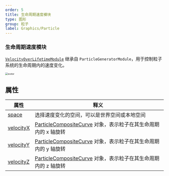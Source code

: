 ```yaml
---
order: 5
title: 生命周期速度模块
type: 图形
group: 粒子
label: Graphics/Particle
---
```


### 生命周期速度模块

[`VelocityOverLifetimeModule`](${api}core/VelocityOverLifetimeModule) 继承自 `ParticleGeneratorModule`，用于控制粒子系统的生命周期内的速度变化。

<img src="https://mdn.alipayobjects.com/huamei_qbugvr/afts/img/A*cJWxR6XQ2VwAAAAAAAAAAAAADtKFAQ/original" alt="avatar" style="zoom:50%;" />

## 属性

| 属性                                                         | 释义                                                                                                |
| ------------------------------------------------------------ | --------------------------------------------------------------------------------------------------- |
| [space](${api}core/VelocityOverLifetimeModule#velocityZ)     | 选择速度变化的空间，可以是世界空间或本地空间                                                        |
| [velocityX](${api}core/VelocityOverLifetimeModule#velocityX) | [ParticleCompositeCurve](${api}core/ParticleCompositeCurve) 对象，表示粒子在其生命周期内的 x 轴旋转 |
| [velocityY](${api}core/VelocityOverLifetimeModule#velocityY) | [ParticleCompositeCurve](${api}core/ParticleCompositeCurve) 对象，表示粒子在其生命周期内的 y 轴旋转 |
| [velocityZ](${api}core/VelocityOverLifetimeModule#velocityZ) | [ParticleCompositeCurve](${api}core/ParticleCompositeCurve) 对象，表示粒子在其生命周期内的 z 轴旋转 |
